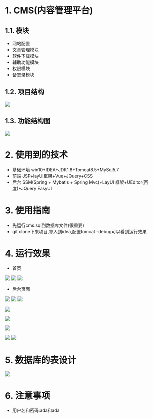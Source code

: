 # 1. CMS(内容管理平台)
## 1.1. 模块
- 网站配置
- 文章管理模块
- 软件下载模块
- 辅助功能模块
- 权限模块
- 备忘录模块
## 1.2. 项目结构
![](_v_images/_1569655945_1661.png)
## 1.3. 功能结构图
![](_v_images/_1569656123_13222.png)
# 2. 使用到的技术
- 基础环境
win10+IDEA+JDK1.8+Tomcat8.5+MySql5.7
- 前端
JSP+layUI框架+Vue+JQuery+CSS
- 后台
SSM(Spring + Mybatis + Spring Mvc)+LayUI 框架+UEditor(百度)+JQuery EasyUI
# 3. 使用指南
- 先运行cms.sql到数据库文件(很重要)
- git clone下来项目,导入到idea,配置tomcat
-debug可以看到运行效果
# 4. 运行效果

- 首页

![](_v_images/_1569656630_1917.png)
![](_v_images/_1569656642_23365.png)
![](_v_images/_1569656654_32198.png)

- 后台页面

![](_v_images/_1569656686_4067.png)
![](_v_images/_1569656242_18496.jpg)
![](_v_images/_1569656724_13088.png)

![](_v_images/_1569656734_10589.png)

![](_v_images/_1569656743_8374.png)

![](_v_images/_1569656749_32432.png)

![](_v_images/_1569656758_25127.png)
![](_v_images/_1569656767_9025.png)
# 5. 数据库的表设计
![](_v_images/_1569656592_14952.png)
# 6. 注意事项
- 用户名和密码:ada和ada

